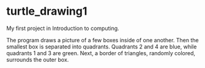 # turtle_drawing1
My first project in Introduction to computing. 

The program draws a picture of a few boxes inside of one another. 
Then the smallest box is separated into quadrants. Quadrants 2 and 4 are blue, while quadrants 1 and 3 are green. 
Next, a border of triangles, randomly colored, surrounds the outer box.
 
